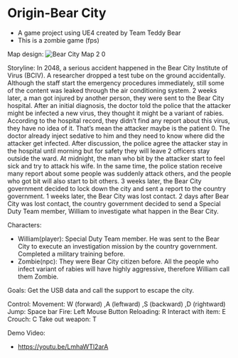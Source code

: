 # Origin-Bear City
- A game project using UE4 created by Team Teddy Bear 
- This is a zombie game (fps)

Map design:
![Bear City Map 2 0](https://user-images.githubusercontent.com/76657240/172545380-eccd5973-6e9f-4693-9e38-bcee342ac576.png)

Storyline:
In 2048, a serious accident happened in the Bear City Institute of Virus (BCIV). A researcher dropped a test tube on the ground accidentally. Although the staff start the emergency procedures immediately, still some of the content was leaked through the air conditioning system. 2 weeks later, a man got injured by another person, they were sent to the Bear City hospital. After an initial diagnosis, the doctor told the police that the attacker might be infected a new virus, they thought it might be a variant of rabies. According to the hospital record, they didn’t find any report about this virus, they have no idea of it. That’s mean the attacker maybe is the patient 0. The doctor already inject sedative to him and they need to know where did the attacker get infected. After discussion, the police agree the attacker stay in the hospital until morning but for safety they will leave 2 officers stay outside the ward. At midnight, the man who bit by the attacker start to feel sick and try to attack his wife. In the same time, the police station receive many report about some people was suddenly attack others, and the people who got bit will also start to bit others. 3 weeks later, the Bear City government decided to lock down the city and sent a report to the country government. 1 weeks later, the Bear City was lost contact. 2 days after Bear City was lost contact, the country government decided to send a Special Duty Team member, William to investigate what happen in the Bear City.

Characters:
- William(player): Special Duty Team member. He was sent to the Bear City to execute an investigation mission by the country government. Completed a military training before.
- Zombie(npc): They were Bear City citizen before. All the people who infect variant of rabies will have highly aggressive, therefore William call them Zombie.

Goals:
Get the USB data and call the support to escape the city.

Control:
Movement: W (forward) ,A (leftward) ,S (backward) ,D (rightward)
Jump: Space bar
Fire: Left Mouse Button
Reloading: R
Interact with item: E
Crouch: C
Take out weapon: T

Demo Video:
- https://youtu.be/LmhaWTl2arA
